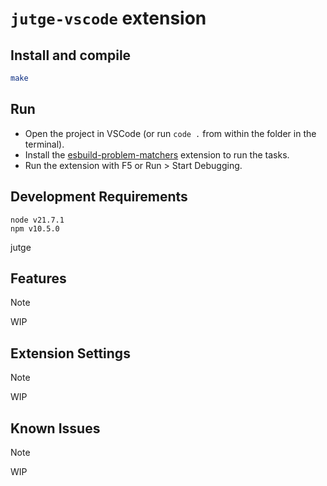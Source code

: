 # `jutge-vscode` extension

## Install and compile

```bash
make
```

## Run

-   Open the project in VSCode (or run `code .` from within the folder in the terminal).
-   Install the [esbuild-problem-matchers](https://marketplace.visualstudio.com/items?itemName=connor4312.esbuild-problem-matchers) extension to run the tasks.
-   Run the extension with F5 or Run > Start Debugging.

## Development Requirements

```
node v21.7.1
npm v10.5.0
```

jutge

## Features

> [!NOTE]
> WIP

## Extension Settings

> [!NOTE]
> WIP

## Known Issues

> [!NOTE]
> WIP
